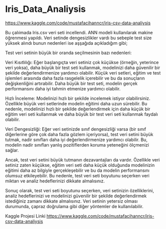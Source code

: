   # Iris_Data_Analiysis
  https://www.kaggle.com/code/mustafacihanncr/iris-csv-data-analiysis

Bu çalıimada Iris.csv veri seti incellendi. ANN modeli kullanılarak makine öğrenmesi yapıldı.
Veri setinde dengesizlikler vardı bu sebeple test size yüksek alındı bunun nedenleri ise aşşağıda açıkladığım gibi;

Test veri setinin büyük bir oranda seçilmesinin bazı nedenleri:

Veri Kısıtlılığı: Eğer başlangıçta veri setiniz çok küçükse (örneğin, yeterince veri yoksa), daha büyük bir test seti kullanmak, modelinizi daha güvenilir bir şekilde değerlendirmenize yardımcı olabilir. Küçük veri setleri, eğitim ve test işlemleri arasında daha fazla rasgelelik içerebilir ve bu da sonuçların değişkenliğini artırabilir. Daha büyük bir test seti, modelin gerçek performansını daha iyi tahmin etmenize yardımcı olabilir.

Hızlı İnceleme: Modelinizi hızlı bir şekilde incelemek istiyor olabilirsiniz. Özellikle büyük veri setlerinde modelin eğitimi daha uzun sürebilir. Bu nedenle, modelinizi hızlı bir şekilde değerlendirmek için daha küçük bir eğitim veri seti kullanmak ve daha büyük bir test veri seti kullanmak faydalı olabilir.

Veri Dengesizliği: Eğer veri setinizde sınıf dengesizliği varsa (bir sınıf diğerlerine göre çok daha fazla gözlem içeriyorsa), test veri setini büyük tutmak, nadir sınıfları daha iyi değerlendirmenize yardımcı olabilir. Bu, modelin nadir sınıfları yanlış pozitiflerden koruma yeteneğini ölçmenizi sağlar.

Ancak, test veri setini büyük tutmanın dezavantajları da vardır. Özellikle veri setiniz zaten küçükse, eğitim veri seti daha küçük olduğunda modelinizin eğitimi daha az bilgiyle gerçekleşebilir ve bu da modelin performansını olumsuz etkileyebilir. Bu nedenle, test veri seti boyutunu seçerken veri miktarı ve analiz hedeflerinizi dikkate almalısınız.

Sonuç olarak, test veri seti boyutunu seçerken, veri setinizin özelliklerini, analiz hedeflerinizi ve modelinizi güvenilir bir şekilde değerlendirmek istediğiniz zamanı dikkate almalısınız. Veri setinin yetersiz olması durumunda, çapraz doğrulama gibi diğer yöntemler de kullanılabilir.


Kaggle Projesi Linki
https://www.kaggle.com/code/mustafacihanncr/iris-csv-data-analiysis
